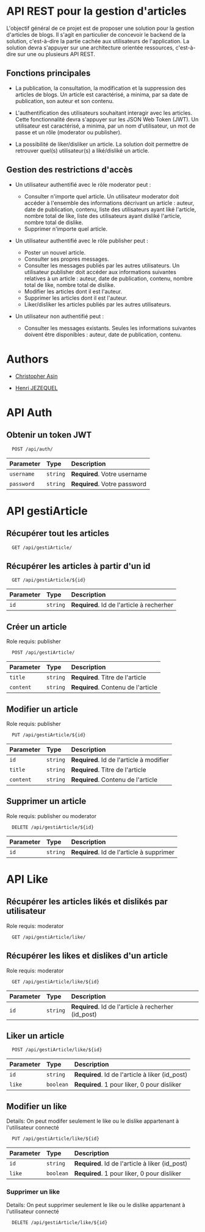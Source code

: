 # API REST pour la gestion d'articles

L'objectif général de ce projet est de proposer une solution pour la gestion d'articles de blogs. Il s'agit en particulier de concevoir le backend de la solution, c'est-à-dire la partie cachée aux utilisateurs de l'application. La solution devra s'appuyer sur une architecture orientée ressources, c'est-à-dire sur une ou plusieurs API REST.
## Fonctions principales

- La publication, la consultation, la modification et la suppression des articles de blogs. Un article est caractérisé, a minima, par sa date de publication, son auteur et son contenu.

- L'authentification des utilisateurs souhaitant interagir avec les articles. Cette fonctionnalité devra s'appuyer sur les JSON Web Token (JWT). Un utilisateur est caractérisé, a minima, par un nom d'utilisateur, un mot de passe et un rôle (moderator ou publisher).

- La possibilité de liker/disliker un article. La solution doit permettre de retrouver quel(s) utilisateur(s) a liké/disliké un article.

## Gestion des restrictions d'accès

- Un utilisateur authentifié avec le rôle moderator peut :

    - Consulter n'importe quel article. Un utilisateur moderator doit accéder à l'ensemble des informations décrivant un article : auteur, date de publication, contenu, liste des utilisateurs ayant liké l'article, nombre total de like, liste des utilisateurs ayant disliké l'article, nombre total de dislike.
    - Supprimer n'importe quel article.


- Un utilisateur authentifié avec le rôle publisher peut :

    - Poster un nouvel article.
    - Consulter ses propres messages.
    - Consulter les messages publiés par les autres utilisateurs. Un utilisateur publisher doit accéder aux informations suivantes relatives à un article : auteur, date de publication, contenu, nombre total de like, nombre total de dislike.
    - Modifier les articles dont il est l'auteur.
    - Supprimer les articles dont il est l'auteur.
    - Liker/disliker les articles publiés par les autres utilisateurs.

- Un utilisateur non authentifié peut :
    - Consulter les messages existants. Seules les informations suivantes doivent être disponibles : auteur, date de publication, contenu.


# Authors

- [Christopher Asin](https://www.github.com/RiperPro03) 


- [Henri JEZEQUEL](https://github.com/HenriJez)


# API Auth

## Obtenir un token JWT

```http
  POST /api/auth/
```
| Parameter | Type     | Description                |
| :-------- | :------- | :------------------------- |
| `username` | `string` | **Required**. Votre username |
| `password` | `string` | **Required**. Votre password |


# API gestiArticle

## Récupérer tout les articles

```http
  GET /api/gestiArticle/
```

## Récupérer les articles à partir d'un id

```http
  GET /api/gestiArticle/${id}
```

| Parameter | Type     | Description                       |
| :-------- | :------- | :-------------------------------- |
| `id`      | `string` | **Required**. Id de l'article à recherher |


## Créer un article
Role requis: publisher

```http
  POST /api/gestiArticle/
```
| Parameter | Type     | Description                       |
| :-------- | :------- | :-------------------------------- |
| `title`      | `string` | **Required**. Titre de l'article |
| `content`      | `string` | **Required**. Contenu de l'article |

## Modifier un article
Role requis: publisher

```http
  PUT /api/gestiArticle/${id}
```
| Parameter | Type     | Description                       |
| :-------- | :------- | :-------------------------------- |
| `id`      | `string` | **Required**. Id de l'article à modifier |
| `title`      | `string` | **Required**. Titre de l'article |
| `content`      | `string` | **Required**. Contenu de l'article |

## Supprimer un article
Role requis: publisher ou moderator

```http
  DELETE /api/gestiArticle/${id}
```
| Parameter | Type     | Description                       |
| :-------- | :------- | :-------------------------------- |
| `id`      | `string` | **Required**. Id de l'article à supprimer |

# API Like

## Récupérer les articles likés et dislikés par utilisateur
Role requis: moderator
```http
  GET /api/gestiArticle/like/
```

## Récupérer les likes et dislikes d'un article
Role requis: moderator
```http
  GET /api/gestiArticle/like/${id}
```
| Parameter | Type     | Description                       |
| :-------- | :------- | :-------------------------------- |
| `id`      | `string` | **Required**. Id de l'article à recherher (id_post) |

## Liker un article
```http
  POST /api/gestiArticle/like/${id}
```	
| Parameter | Type     | Description                       |
| :-------- | :------- | :-------------------------------- |
| `id`      | `string` | **Required**. Id de l'article à liker (id_post) |
| `like`      | `boolean` | **Required**. 1 pour liker, 0 pour disliker |

## Modifier un like
Details: On peut modifer seulement le like ou le dislike appartenant à l'utilisateur connecté
```http
  PUT /api/gestiArticle/like/${id}
```
| Parameter | Type     | Description                       |
| :-------- | :------- | :-------------------------------- |
| `id`      | `string` | **Required**. Id de l'article à liker (id_post) |
| `like`      | `boolean` | **Required**. 1 pour liker, 0 pour disliker |

### Supprimer un like
Details: On peut supprimer seulement le like ou le dislike appartenant à l'utilisateur connecté
```http
  DELETE /api/gestiArticle/like/${id}
```
